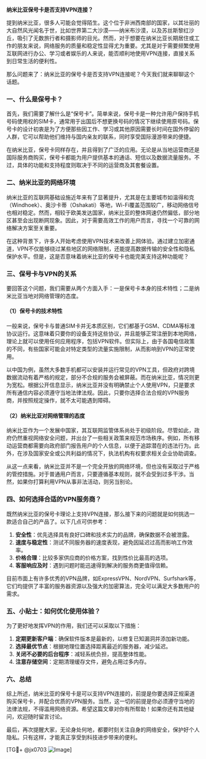 **纳米比亚保号卡是否支持VPN连接？**

提到纳米比亚，很多人可能会觉得陌生。这个位于非洲西南部的国家，以其壮丽的大自然风光闻名于世，比如世界第二大沙漠——纳米布沙漠，以及苏丝斯黎红沙丘，吸引了无数旅行者和摄影师的目光。然而，对于想要在纳米比亚长期居住或工作的朋友来说，网络服务的质量和稳定性显得尤为重要。尤其是对于需要频繁使用互联网进行办公、学习或者娱乐的人来说，能否顺利地使用VPN连接，直接关系到日常生活的便利性。

那么问题来了：纳米比亚的保号卡是否支持VPN连接呢？今天我们就来聊聊这个话题。

### 一、什么是保号卡？

首先，我们需要了解什么是“保号卡”。简单来说，保号卡是一种允许用户保持手机号码使用权的SIM卡，通常用于出国后不想更换号码的情况下继续使用原号码。保号卡的设计初衷是为了方便那些因工作、学习或其他原因需要长时间在国外停留的人群，它可以帮助他们维持与国内亲友的联系，同时享受国际漫游带来的便捷。

在纳米比亚，保号卡同样存在，并且得到了广泛的应用。无论是从当地运营商还是国际服务商购买，保号卡都能为用户提供基本的通话、短信以及数据流量服务。不过，具体的功能和支持程度则取决于不同的运营商及其套餐设置。

### 二、纳米比亚的网络环境

纳米比亚的互联网基础设施近年来有了显著提升，尤其是在主要城市如温得和克（Windhoek）、奥沙卡蒂（Oshakati）等地，Wi-Fi覆盖范围较广，移动网络信号也相对稳定。然而，相较于欧美发达国家，纳米比亚的整体网速仍然偏低，部分地区甚至会出现断网现象。因此，对于需要高效工作的用户而言，寻找一个可靠的网络解决方案至关重要。

在这种背景下，许多人开始考虑使用VPN技术来改善上网体验。通过建立加密通道，VPN不仅能够绕过某些地区的网络限制，还能提高数据传输的安全性和隐私保护水平。但是，这是否意味着纳米比亚的保号卡也能完美支持这种功能呢？

### 三、保号卡与VPN的关系

要回答这个问题，我们需要从两个方面入手：一是保号卡本身的技术特性；二是纳米比亚当地对网络管理的态度。

#### （1）保号卡的技术特性

一般来说，保号卡与普通SIM卡并无本质区别，它们都基于GSM、CDMA等标准协议运行。这意味着只要你的设备支持这些协议，并且能够正常注册到本地网络，理论上就可以使用任何应用程序，包括VPN软件。但实际上，由于各国电信政策的不同，有些国家可能会对特定类型的流量实施限制，从而影响到VPN的正常使用。

以中国为例，虽然大多数手机都可以安装并运行常见的VPN工具，但政府对跨境数据流动有着严格的规定，部分不合规的服务会被屏蔽。而在纳米比亚，情况则更为宽松。根据公开信息显示，纳米比亚并没有明确禁止个人使用VPN，只是要求所有通信内容必须遵守当地法律法规。因此，只要你选择合法合规的VPN服务商，并按照规定操作，就不太可能遇到障碍。

#### （2）纳米比亚对网络管理的态度

纳米比亚作为一个发展中国家，其互联网监管体系尚处于初级阶段。尽管如此，政府仍然重视网络安全问题，并出台了一些相关政策来规范市场秩序。例如，所有移动运营商都需要向政府部门报告用户的个人信息，以便于追踪潜在的违法行为。此外，在涉及国家安全或公共利益的情况下，执法机构有权要求相关企业协助调查。

从这一点来看，纳米比亚并不是一个完全开放的网络环境，但也没有采取过于严格的管控措施。对于普通用户而言，只要遵循基本规则，就不会受到过多干涉。当然，如果你打算利用VPN从事非法活动，则另当别论。

### 四、如何选择合适的VPN服务商？

既然纳米比亚的保号卡理论上支持VPN连接，那么接下来的问题就是如何挑选一款适合自己的产品了。以下几点可供参考：

1. **安全性**：优先选择具有良好口碑和技术实力的品牌，确保数据不会被泄露。
2. **速度与稳定性**：测试不同服务器的速度表现，避免因延迟过高而影响工作效率。
3. **价格合理**：比较多家供应商的价格方案，找到性价比最高的选项。
4. **客服响应及时**：遇到问题时能迅速得到解决的服务商更值得信赖。

目前市面上有许多优秀的VPN品牌，如ExpressVPN、NordVPN、Surfshark等，它们均提供了丰富的服务器资源以及强大的加密算法，完全可以满足大多数用户的需求。

### 五、小贴士：如何优化使用体验？

为了更好地发挥VPN的作用，我们还可以采取以下措施：

1. **定期更新客户端**：确保软件版本是最新的，以修复已知漏洞并添加新功能。
2. **选择最优节点**：根据地理位置选择距离最近的服务器，减少延迟。
3. **关闭不必要的后台程序**：减轻系统负担，提高整体性能。
4. **注意存储空间**：定期清理缓存文件，避免占用过多内存。

### 六、总结

综上所述，纳米比亚的保号卡是可以支持VPN连接的，前提是你要选择正规渠道购买保号卡，并配合优质的VPN服务。当然，这一切的前提是你必须遵守当地的法律法规，不得滥用网络资源。希望这篇文章对你有所帮助！如果你还有其他疑问，欢迎随时留言讨论。

最后，再次提醒大家，无论身处何地，都要时刻关注自身的网络安全，保护好个人隐私。只有这样，才能真正享受到科技进步带来的便利。

[TG💪+ @jx0703 ![Image](https://github.com/user-attachments/assets/dbca1d08-cadb-493c-b0ec-ad6f7a83f270)]